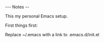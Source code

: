--- Notes --

This my personal Emacs setup.

First things first:

 Replace ~/.emacs with a link to .emacs.d/init.el
